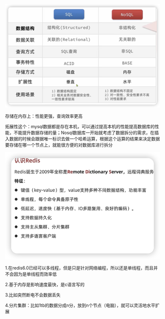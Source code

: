 ![image-20240809142823559](未命名.assets/image-20240809142823559.png)

存储在内存上：性能更强，查询效率更高

拓展性这个：mysql数据都是存在本机，可以通过提高本机的性能提高数据库的性能，不能提升数据存储的量；Nosql数据库一开始就考虑了数据拆分的需求，在插入数据的时候会跟据唯一标识去做一个哈希运算，根据这个运算的结果来决定数据要存储在哪一个节点上，就能很方便的对数据库进行拆分





![image-20240809144043634](未命名.assets/image-20240809144043634.png)

1.在redis6.0已经可以多线程，但是只是针对网络编程，所以还是单线程，而且并不会因为是单线程而效率低

2.基于内存是影响速度最快，是c语言写的

3.比如突然断电不会数据丢失

4.分片集群：比如1tb的数据分成n分，放到n个节点（电脑），就可以灵活地水平扩展